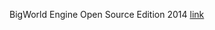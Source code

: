 BigWorld Engine Open Source Edition 2014
<a href="[https://daniilshat.ru/](https://drive.google.com/file/d/1hLm_Ox0v-xIen8c4MvwRHQhkutf9bIpK/view?usp=share_link)" target="_blank">link</a>
